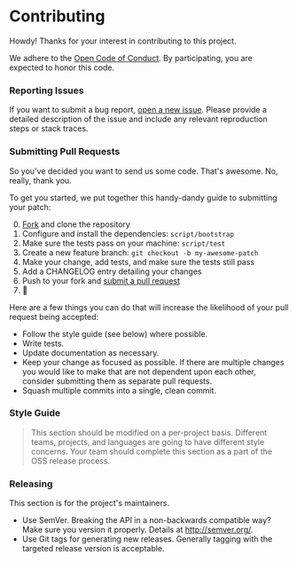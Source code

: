 # Contributing

Howdy! Thanks for your interest in contributing to this project.

We adhere to the [Open Code of Conduct][code-of-conduct]. By
participating, you are expected to honor this code.

[code-of-conduct]: http://todogroup.org/opencodeofconduct/#OpenTable/opensource@opentable.com

### Reporting Issues
If you want to submit a bug report, [open a new issue][new-issue].
Please provide a detailed description of the issue and include any relevant
reproduction steps or stack traces.

[new-issue]: ../../issues/new

### Submitting Pull Requests
So you've decided you want to send us some code. That's awesome. No,
really, thank you.

To get you started, we put together this handy-dandy guide to submitting
your patch:

0. [Fork][] and clone the repository
0. Configure and install the dependencies: `script/bootstrap`
0. Make sure the tests pass on your machine: `script/test`
0. Create a new feature branch: `git checkout -b my-awesome-patch`
0. Make your change, add tests, and make sure the tests still pass
0. Add a CHANGELOG entry detailing your changes
0. Push to your fork and [submit a pull request][pr]
0. :beers:

Here are a few things you can do that will increase the likelihood of your pull request being accepted:

- Follow the style guide (see below) where possible.
- Write tests.
- Update documentation as necessary.
- Keep your change as focused as possible. If there are multiple changes you
would like to make that are not dependent upon each other, consider submitting
them as separate pull requests.
- Squash multiple commits into a single, clean commit.

[fork]: ../../fork
[pr]: ../../compare

### Style Guide
> This section should be modified on a per-project basis. Different teams,
> projects, and languages are going to have different style concerns. Your
> team should complete this section as a part of the OSS release process.

### Releasing
This section is for the project's maintainers.

- Use SemVer. Breaking the API in a non-backwards compatible way? Make sure
you version it properly. Details at http://semver.org/.
- Use Git tags for generating new releases. Generally tagging with the targeted
release version is acceptable.
